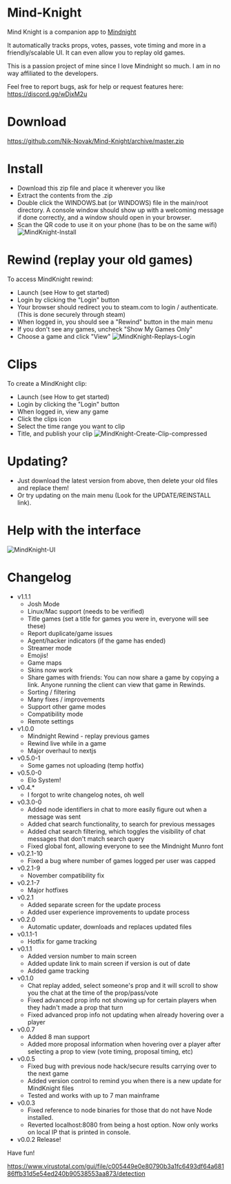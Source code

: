 # Mind-Knight


Mind Knight is a companion app to [Mindnight](mindnightgame.com)

It automatically tracks props, votes, passes, vote timing and more in a friendly/scalable UI. It can even allow you to replay old games.

This is a passion project of mine since I love Mindnight so much. I am in no way affiliated to the developers.

Feel free to report bugs, ask for help or request features here:
https://discord.gg/wDjxM2u

# Download
https://github.com/Nik-Novak/Mind-Knight/archive/master.zip

# Install
* Download this zip file and place it wherever you like
* Extract the contents from the .zip
* Double click the WINDOWS.bat (or WINDOWS) file in the main/root directory. A console window should show up with a welcoming message if done correctly, and a window should open in your browser.
* Scan the QR code to use it on your phone (has to be on the same wifi)
![MindKnight-Install](https://github.com/Nik-Novak/Mind-Knight/assets/26068682/e0ae4ee0-7819-4cd4-ab07-0288446406dd)

# Rewind (replay your old games)
To access MindKnight rewind:
* Launch (see How to get started)
* Login by clicking the "Login" button
* Your browser should redirect you to steam.com to login / authenticate. (This is done securely through steam)
* When logged in, you should see a "Rewind" button in the main menu
* If you don't see any games, uncheck "Show My Games Only"
* Choose a game and click "View"
![MindKnight-Replays-Login](https://github.com/Nik-Novak/Mind-Knight/assets/26068682/971d48f7-e4ab-42fe-ad5a-79e22a9c928f)

# Clips
To create a MindKnight clip:
* Launch (see How to get started)
* Login by clicking the "Login" button
* When logged in, view any game
* Click the clips icon
* Select the time range you want to clip
* Title, and publish your clip
![MindKnight-Create-Clip-compressed](https://github.com/Nik-Novak/Mind-Knight/assets/26068682/c9acd559-41d8-4c93-ae79-03944e31940e)


# Updating?
* Just download the latest version from above, then delete your old files and replace them!
* Or try updating on the main menu (Look for the UPDATE/REINSTALL link).

# Help with the interface
![MindKnight-UI](https://github.com/Nik-Novak/Mind-Knight/assets/26068682/0db114cb-a2b8-472d-83e7-1a9d2d6bf1b5)

# Changelog
* v1.1.1
  * Josh Mode
  * Linux/Mac support (needs to be verified)
  * Title games (set a title for games you were in, everyone will see these)
  * Report duplicate/game issues
  * Agent/hacker indicators (if the game has ended)
  * Streamer mode
  * Emojis!
  * Game maps
  * Skins now work
  * Share games with friends: You can now share a game by copying a link. Anyone running the client can view that game in Rewinds.
  * Sorting / filtering
  * Many fixes / improvements
  * Support other game modes
  * Compatibility mode
  * Remote settings
* v1.0.0
  * Mindnight Rewind - replay previous games
  * Rewind live while in a game
  * Major overhaul to nextjs
* v0.5.0-1
  * Some games not uploading (temp hotfix)
* v0.5.0-0
  * Elo System!
* v0.4.*
  * I forgot to write changelog notes, oh well
* v0.3.0-0
  * Added node identifiers in chat to more easily figure out when a message was sent
  * Added chat search functionality, to search for previous messages
  * Added chat search filtering, which toggles the visibility of chat messages that don't match search query
  * Fixed global font, allowing everyone to see the Mindnight Munro font
* v0.2.1-10
  * Fixed a bug where number of games logged per user was capped
* v0.2.1-9
  * November compatibility fix
* v0.2.1-7
  * Major hotfixes
* v0.2.1
  * Added separate screen for the update process
  * Added user experience improvements to update process
* v0.2.0
  * Automatic updater, downloads and replaces updated files
* v0.1.1-1
  * Hotfix for game tracking
* v0.1.1
  * Added version number to main screen
  * Added update link to main screen if version is out of date
  * Added game tracking
* v0.1.0
  * Chat replay added, select someone's prop and it will scroll to show you the chat at the time of the prop/pass/vote
  * Fixed advanced prop info not showing up for certain players when they hadn't made a prop that turn
  * Fixed advanced prop info not updating when already hovering over a player
* v0.0.7
  * Added 8 man support
  * Added more proposal information when hovering over a player after selecting a prop to view (vote timing, proposal timing, etc)
* v0.0.5
  * Fixed bug with previous node hack/secure results carrying over to the next game
  * Added version control to remind you when there is a new update for MindKnight files
  * Tested and works with up to 7 man mainframe
* v0.0.3 
  * Fixed reference to node binaries for those that do not have Node installed.
  * Reverted localhost:8080 from being a host option. Now only works on local IP that is printed in console. 
* v0.0.2 Release!

Have fun!

https://www.virustotal.com/gui/file/c005449e0e80790b3a1fc6493df64a68186ffb31d5e54ed240b90538553aa873/detection
